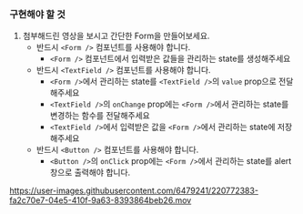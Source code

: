 ### 구현해야 할 것

1. 첨부해드린 영상을 보시고 간단한 Form을 만들어보세요.
   - 반드시 `<Form />` 컴포넌트를 사용해야 합니다.
     - `<Form />` 컴포넌트에서 입력받은 값들을 관리하는 state를 생성해주세요
   - 반드시 `<TextField />` 컴포넌트를 사용해야 합니다.
     - `<Form />`에서 관리하는 state를 `<TextField />`의 `value` prop으로 전달해주세요
     - `<TextField />`의 `onChange` prop에는 `<Form />`에서 관리하는 state를 변경하는 함수를 전달해주세요
     - `<TextField />`에서 입력받은 값을 `<Form />`에서 관리하는 state에 저장해주세요
    - 반드시 `<Button />` 컴포넌트를 사용해야 합니다.
      - `<Button />`의 `onClick` prop에는 `<Form />`에서 관리하는 state를 alert 창으로 출력해야 합니다.



https://user-images.githubusercontent.com/6479241/220772383-fa2c70e7-04e5-410f-9a63-8393864beb26.mov

